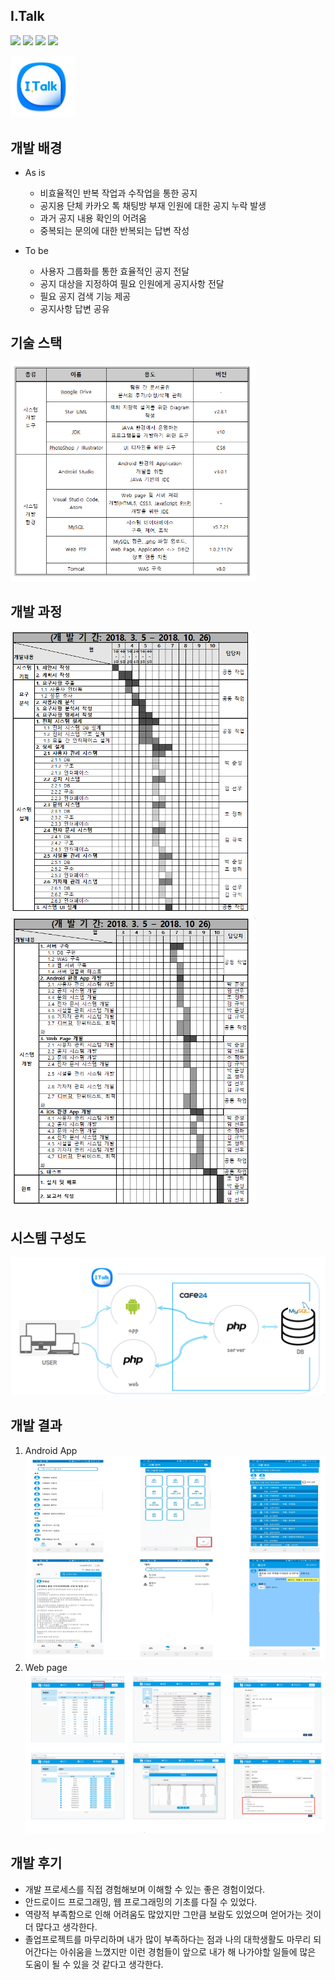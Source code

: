 ## I.Talk

<p>
  <img src="https://img.shields.io/badge/platform-Web-green.svg"/>
  <img src="https://img.shields.io/badge/platform-Android-blue.svg"/>
  <img src="https://img.shields.io/badge/database-MySQL-skyblue.svg"/>
  <img src="https://img.shields.io/badge/language-Java, PHP-orange.svg"/>
</p>

<img src="./MD_imgs/logo.PNG" alt="logo" style="zoom:60%;" />

## 개발 배경
- As is 
    - 비효율적인 반복 작업과 수작업을 통한 공지
    - 공지용 단체 카카오 톡 채팅방 부재 인원에 대한 공지 누락 발생
    - 과거 공지 내용 확인의 어려움
    - 중복되는 문의에 대한 반복되는 답변 작성
    
- To be
    - 사용자 그룹화를 통한 효율적인 공지 전달
    - 공지 대상을 지정하여 필요 인원에게 공지사항 전달
    - 필요 공지 검색 기능 제공
    - 공지사항 답변 공유
    
    
## 기술 스택
<img src="./MD_imgs/tool.PNG" alt="tool" style="zoom:60%;" />
<br>

## 개발 과정
<img src="./MD_imgs/wbs1.PNG" alt="wbs1" style="zoom:60%;" />
<img src="./MD_imgs/wbs2.PNG" alt="wbs2" style="zoom:60%;" />
<br>

## 시스템 구성도
<img src="./MD_imgs/sys.PNG" alt="sys" style="zoom:60%;" />
<br>

## 개발 결과
   1. Android App
    <img src="./MD_imgs/app.PNG" alt="app" style="zoom:60%;" />
    <br>
   2. Web page
    <img src="./MD_imgs/web.PNG" alt="web" style="zoom:60%;" />
    <br>


## 개발 후기
   - 개발 프로세스를 직접 경험해보며 이해할 수 있는 좋은 경험이었다.
   - 안드로이드 프로그래밍, 웹 프로그래밍의 기초를 다질 수 있었다.
   - 역량적 부족함으로 인해 어려움도 많았지만 그만큼 보람도 있었으며 얻어가는 것이 더 많다고 생각한다. 
   - 졸업프로젝트를 마무리하며 내가 많이 부족하다는 점과 나의 대학생활도 마무리 되어간다는 아쉬움을 느꼈지만 이런 경험들이 앞으로 내가 해 나가야할      일들에 많은 도움이 될 수 있을 것 같다고 생각한다.


